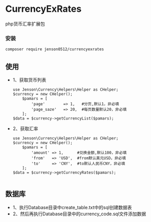 # CurrencyExRates

php货币汇率扩展包

### 安装

```bash
composer require jenson0512/currencyexrates
```

## 使用
* 1、获取货币列表
    ```
    use Jenson\Currency\Helpers\Helper as CHelper;
    $currency = new CHelper();
        $pamars = [
            'page'        => 1,   #分页,默认1，非必填
            'page_saze'   => 20,  #每页数量默认20，非必填
        ];
    $data = $currency->getCurrencyList($pamars);
    
    ```
* 2、获取汇率
  ```
  use Jenson\Currency\Helpers\Helper as CHelper;
  $currency = new CHelper();
      $pamars = [
          'amount' => 1,      #兑换金额,默认100，非必填
          'from'   => 'USD',  #from默认美元USD，非必填
          'to'     => 'CNY',  #to默认人民币CNY，非必填
      ];
  $data = $currency->getCurrencyRates($pamars);
      
  ```
  
## 数据库
* 1、执行Database目录中create_table.txt中的sql创建数据表
* 2、然后再执行Database目录中的currency_code.sql文件添加数据

